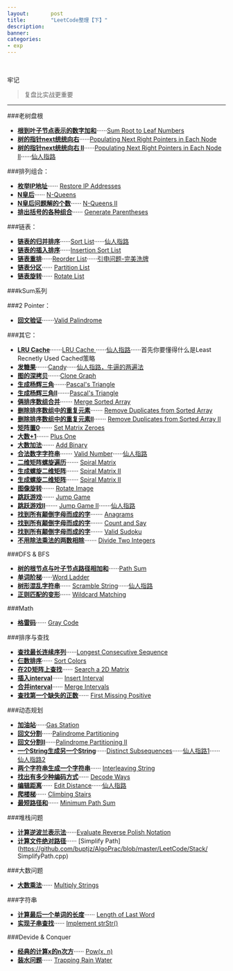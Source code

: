```yaml
---
layout:       post
title:        "LeetCode整理【下】"
description: 
banner: 
categories: 
- exp
---
```


<br />

牢记
> 复盘比实战更重要

 
---

###老树盘根
- [**根到叶子节点表示的数字加和**](http://oj.leetcode.com/problems/sum-root-to-leaf-numbers/)······[Sum Root to Leaf Numbers](https://github.com/buptjz/AlgoPrac/blob/master/LeetCode/Tree/SumRoottoLeafNumbers.cpp)
- [**树的指针next统统向右**](http://oj.leetcode.com/problems/populating-next-right-pointers-in-each-node/)······[Populating Next Right Pointers in Each Node](https://github.com/buptjz/AlgoPrac/blob/master/LeetCode/Tree/PopulatingNextRightPointersinEachNode.cpp)
- [**树的指针next统统向右 II**](http://oj.leetcode.com/problems/populating-next-right-pointers-in-each-node-ii/)······[Populating Next Right Pointers in Each Node II](https://github.com/buptjz/AlgoPrac/blob/master/LeetCode/Tree/PopulatingNextRightPointersinEachNodeII.cpp)······[仙人指路](http://discuss.leetcode.com/questions/282/populating-next-right-pointers-in-each-node-ii)

###排列组合：
- [**枚举IP地址**](http://oj.leetcode.com/problems/restore-ip-addresses/)······
[Restore IP Addresses](https://github.com/buptjz/AlgoPrac/blob/master/LeetCode/Permutation/RestoreIPAddresses.cpp)
- [**N皇后**](http://oj.leetcode.com/problems/n-queens/)······
[N-Queens](https://github.com/buptjz/AlgoPrac/blob/master/LeetCode/Permutation/N-Queens.cpp)
- [**N皇后问题解的个数**](http://oj.leetcode.com/problems/n-queens-ii/)······
[N-Queens II](https://github.com/buptjz/AlgoPrac/blob/master/LeetCode/Permutation/N-QueensII.cpp)
- [**排出括号的各种组合**](http://oj.leetcode.com/problems/generate-parentheses/)······
[Generate Parentheses](https://github.com/buptjz/AlgoPrac/blob/master/LeetCode/Permutation/GenerateParentheses.cpp)

###链表：

- [**链表的归并排序**](http://oj.leetcode.com/problems/sort-list/)······[Sort List](https://github.com/buptjz/AlgoPrac/blob/master/LeetCode/Sort/SortList.cpp)······[仙人指路](http://www.cnblogs.com/TenosDoIt/p/3434550.html)
- [**链表的插入排序**](http://oj.leetcode.com/problems/insertion-sort-list/)······[Insertion Sort List](https://github.com/buptjz/AlgoPrac/blob/master/LeetCode/Sort/InsertionSortList.cpp)
- [**链表重排**](http://oj.leetcode.com/problems/reorder-list/)······[Reorder List](https://github.com/buptjz/AlgoPrac/blob/master/LeetCode/List/ReorderList.cpp)······[引申问题-完美洗牌](http://blog.csdn.net/v_july_v/article/details/10212493)
- [**链表分区**](http://oj.leetcode.com/problems/partition-list/)······
[Partition List](https://github.com/buptjz/AlgoPrac/blob/master/LeetCode/List/PartitionList.cpp)
- [**链表旋转**](http://oj.leetcode.com/problems/rotate-list/)······
[Rotate List](https://github.com/buptjz/AlgoPrac/blob/master/LeetCode/List/RotateList.cpp)

###kSum系列


###2 Pointer：

- [**回文验证**](http://oj.leetcode.com/problems/valid-palindrome/)·······[Valid Palindrome](https://github.com/buptjz/AlgoPrac/blob/master/LeetCode/TwoPointer/ValidPalindrome.cpp)

###其它：

- [**LRU Cache**](http://oj.leetcode.com/problems/lru-cache/)·······[LRU Cache
](https://github.com/buptjz/AlgoPrac/blob/master/LeetCode/Others/LRUCache.cpp)······[仙人指路](http://fisherlei.blogspot.com/2013/11/leetcode-lru-cache-solution.html)······首先你要懂得什么是Least Recnetly Used Cached策略
- [**发糖果**](http://oj.leetcode.com/problems/candy/)·······[Candy](https://github.com/buptjz/AlgoPrac/blob/master/LeetCode/Others/Candy.cpp)······[仙人指路，牛逼的两遍法](http://zhaohongze.com/wordpress/2013/12/10/leetcode-candy/)
- [**图的深拷贝**](http://oj.leetcode.com/problems/clone-graph/)·······[Clone Graph](https://github.com/buptjz/AlgoPrac/blob/master/LeetCode/DFSBFS/CloneGraph.cpp)
- [**生成杨辉三角**](http://oj.leetcode.com/problems/pascals-triangle/)·······[Pascal's Triangle](https://github.com/buptjz/AlgoPrac/blob/master/LeetCode/Others/PascalsTriangle.cpp)
- [**生成杨辉三角II**](http://oj.leetcode.com/problems/pascals-triangle-ii/)·······[Pascal's Triangle](https://github.com/buptjz/AlgoPrac/blob/master/LeetCode/Others/PascalsTriangleII.cpp)
- [**俩排序数组合并**](http://oj.leetcode.com/problems/merge-sorted-array/)·······
[Merge Sorted Array](https://github.com/buptjz/AlgoPrac/blob/master/LeetCode/Others/MergeSortedArray.cpp)
- [**删除排序数组中的重复元素**](oj.leetcode.com/problems/remove-duplicates-from-sorted-array/)·······
[Remove Duplicates from Sorted Array](https://github.com/buptjz/AlgoPrac/blob/master/LeetCode/Others/RemoveDuplicatesfromSortedArray.cpp)
- [**删除排序数组中的重复元素II**](http://oj.leetcode.com/problems/remove-duplicates-from-sorted-array-ii/)·······
[Remove Duplicates from Sorted Array II](https://github.com/buptjz/AlgoPrac/blob/master/LeetCode/Others/RemoveDuplicatesfromSortedArrayII.cpp)
- [**矩阵置0**](http://oj.leetcode.com/problems/set-matrix-zeroes/)·······
[Set Matrix Zeroes](https://github.com/buptjz/AlgoPrac/blob/master/LeetCode/Others/SetMatrixZeroes.cpp)
- [**大数+1**](http://oj.leetcode.com/problems/plus-one/)·······
[Plus One](https://github.com/buptjz/AlgoPrac/blob/master/LeetCode/Others/PlusOne.cpp)
- [**大数加法**](http://oj.leetcode.com/problems/add-binary/)·······
[Add Binary](https://github.com/buptjz/AlgoPrac/blob/master/LeetCode/Others/AddBinary.cpp)
- [**合法数字字符串**](http://oj.leetcode.com/problems/valid-number/)·······
[Valid Number](https://github.com/buptjz/AlgoPrac/blob/master/LeetCode/Others/ValidNumber.cpp)······[仙人指路](http://discuss.leetcode.com/questions/241/valid-number)
- [**二维矩阵螺旋遍历**](http://oj.leetcode.com/problems/spiral-matrix/)·······
[Spiral Matrix](https://github.com/buptjz/AlgoPrac/blob/master/LeetCode/Others/SpiralMatrix.cpp)
- [**生成螺旋二维矩阵**](http://oj.leetcode.com/problems/spiral-matrix-ii/)·······
[Spiral Matrix II](https://github.com/buptjz/AlgoPrac/blob/master/LeetCode/Others/SpiralMatrixII.cpp)
- [**生成螺旋二维矩阵**](http://oj.leetcode.com/problems/spiral-matrix-ii/)·······
[Spiral Matrix II](https://github.com/buptjz/AlgoPrac/blob/master/LeetCode/Others/SpiralMatrixII.cpp)
- [**图像旋转**](http://oj.leetcode.com/problems/rotate-image/)·······
[Rotate Image](https://github.com/buptjz/AlgoPrac/blob/master/LeetCode/Others/RotateImage.cpp)
- [**跳跃游戏**](http://oj.leetcode.com/problems/jump-game/)·······
[Jump Game](https://github.com/buptjz/AlgoPrac/blob/master/LeetCode/Others/JumpGame.cpp)
- [**跳跃游戏II**](http://oj.leetcode.com/problems/jump-game-ii/)·······
[Jump Game II](https://github.com/buptjz/AlgoPrac/blob/master/LeetCode/Others/JumpGameII.cpp)·······[仙人指路](http://www.cnblogs.com/lichen782/p/leetcode_Jump_Game_II.html)
- [**找到所有颠倒字母而成的字**](http://oj.leetcode.com/problems/anagrams/)·······
[Anagrams](https://github.com/buptjz/AlgoPrac/blob/master/LeetCode/Others/Anagrams.cpp)
- [**找到所有颠倒字母而成的字**](http://oj.leetcode.com/problems/count-and-say/)·······
[Count and Say](https://github.com/buptjz/AlgoPrac/blob/master/LeetCode/Others/CountandSay.cpp)
- [**找到所有颠倒字母而成的字**](http://oj.leetcode.com/problems/valid-sudoku/)·······
[Valid Sudoku](https://github.com/buptjz/AlgoPrac/blob/master/LeetCode/Others/ValidSudoku.cpp)
- [**不用除法乘法的两数相除**](http://oj.leetcode.com/problems/divide-two-integers/)·······
[Divide Two Integers](https://github.com/buptjz/AlgoPrac/blob/master/LeetCode/Others/DivideTwoIntegers.cpp)


###DFS & BFS

- [**树的根节点与叶子节点路径相加和**](http://oj.leetcode.com/problems/path-sum/)······[Path Sum](https://github.com/buptjz/AlgoPrac/blob/master/LeetCode/DFSBFS/PathSum.cpp)
- [**单词阶梯**](http://oj.leetcode.com/problems/word-ladder/)······[Word Ladder](https://github.com/buptjz/AlgoPrac/blob/master/LeetCode/DFSBFS/WordLadder.cpp)
- [**树形混乱字符串**](http://oj.leetcode.com/problems/scramble-string/)······
[Scramble String](https://github.com/buptjz/AlgoPrac/blob/master/LeetCode/DFSBFS/WordLadder.cpp)······[仙人指路](http://blog.csdn.net/jecklee/article/details/20854679)
- [**正则匹配的变形**](http://oj.leetcode.com/problems/wildcard-matching/)······
[Wildcard Matching](https://github.com/buptjz/AlgoPrac/blob/master/LeetCode/DP/WildcardMatching.cpp)

###Math

- [**格雷码**](http://oj.leetcode.com/problems/gray-code/)······
[Gray Code](https://github.com/buptjz/AlgoPrac/blob/master/LeetCode/Math/GrayCode.cpp)


###排序与查找

- [**查找最长连续序列**](http://oj.leetcode.com/problems/longest-consecutive-sequence/)······[Longest Consecutive Sequence](https://github.com/buptjz/AlgoPrac/blob/master/LeetCode/Search/LongestConsecutiveSequence.cpp)
- [**仨数排序**](http://oj.leetcode.com/problems/sort-colors/)······
[Sort Colors](https://github.com/buptjz/AlgoPrac/blob/master/LeetCode/Sort/SortColors.cpp)
- [**在2D矩阵上查找**](http://oj.leetcode.com/problems/search-a-2d-matrix/)······
[Search a 2D Matrix](https://github.com/buptjz/AlgoPrac/blob/master/LeetCode/Search/Searcha2DMatrix.cpp)
- [**插入interval**](http://oj.leetcode.com/problems/insert-interval/)······
[Insert Interval](https://github.com/buptjz/AlgoPrac/blob/master/LeetCode/Search/InsertInterval.cpp)
- [**合并interval**](http://oj.leetcode.com/problems/merge-intervals/)······
[Merge Intervals](https://github.com/buptjz/AlgoPrac/blob/master/LeetCode/Sort/MergeIntervals.cpp)
- [**查找第一个缺失的正数**](http://oj.leetcode.com/problems/first-missing-positive/)······
[First Missing Positive](https://github.com/buptjz/AlgoPrac/blob/master/LeetCode/Sort/FirstMissingPositive.cpp)

###动态规划
- [**加油站**](http://oj.leetcode.com/problems/gas-station/)······[Gas Station](https://github.com/buptjz/AlgoPrac/blob/master/LeetCode/DP/GasStation.cpp)
- [**回文分割**](http://oj.leetcode.com/problems/palindrome-partitioning/)······[Palindrome Partitioning](https://github.com/buptjz/AlgoPrac/blob/master/LeetCode/DP/PalindromePartitioning.cpp)
- [**回文分割II**](http://oj.leetcode.com/problems/palindrome-partitioning-ii/)······[Palindrome Partitioning II](https://github.com/buptjz/AlgoPrac/blob/master/LeetCode/DP/PalindromePartitioningII.cpp)
- [**一个String生成另一个String**](http://oj.leetcode.com/problems/distinct-subsequences/)······[Distinct Subsequences](https://github.com/buptjz/AlgoPrac/blob/master/LeetCode/DP/DistinctSubsequences.cpp)······[仙人指路1](http://zhongyinzhang.wordpress.com/2014/03/05/distinct-subsequences/)······[仙人指路2](http://stackoverflow.com/questions/20459262/distinct-subsequences-dp-explanation)
- [**两个字符串生成一个字符串**](http://oj.leetcode.com/problems/interleaving-string/)······
[Interleaving String](https://github.com/buptjz/AlgoPrac/blob/master/LeetCode/DP/InterleavingString.cpp)
- [**找出有多少种编码方式**](http://oj.leetcode.com/problems/decode-ways/)······
[Decode Ways](https://github.com/buptjz/AlgoPrac/blob/master/LeetCode/DP/DecodeWays.cpp)
- [**编辑距离**](http://oj.leetcode.com/problems/edit-distance/)······
[Edit Distance](https://github.com/buptjz/AlgoPrac/blob/master/LeetCode/DP/EditDistance.cpp)······[仙人指路](http://blog.csdn.net/huaweidong2011/article/details/7727482)
- [**爬楼梯**](http://oj.leetcode.com/problems/climbing-stairs/)······
[Climbing Stairs](https://github.com/buptjz/AlgoPrac/blob/master/LeetCode/DP/ClimbingStairs.cpp)
- [**最短路径和**](http://oj.leetcode.com/problems/minimum-path-sum/)······
[Minimum Path Sum](https://github.com/buptjz/AlgoPrac/blob/master/LeetCode/DP/ClimbingStairs.cpp)

###堆栈问题
- [**计算逆波兰表示法**](http://oj.leetcode.com/problems/evaluate-reverse-polish-notation/)······[Evaluate Reverse Polish Notation](https://github.com/buptjz/AlgoPrac/blob/master/LeetCode/Stack/EvaluateReversePolishNotation.cpp)
- [**计算文件绝对路径**](http://oj.leetcode.com/problems/simplify-path/)······
[Simplify Path](https://github.com/buptjz/AlgoPrac/blob/master/LeetCode/Stack/
SimplifyPath.cpp)

###大数问题
- [**大数乘法**](http://oj.leetcode.com/problems/multiply-strings/)······
[Multiply Strings](https://github.com/buptjz/AlgoPrac/blob/master/LeetCode/Others/MultiplyStrings.cpp)

###字符串
- [**计算最后一个单词的长度**](http://oj.leetcode.com/problems/length-of-last-word/)······
[Length of Last Word](https://github.com/buptjz/AlgoPrac/blob/master/LeetCode/strings/LengthofLastWord.cpp)
- [**实现子串查找**](http://oj.leetcode.com/problems/implement-strstr/)······
[Implement strStr()](https://github.com/buptjz/AlgoPrac/blob/master/LeetCode/strings/ImplementstrStr.cpp)


###Devide & Conquer
- [**经典的计算x的n次方**](http://oj.leetcode.com/problems/powx-n/)······
[Pow(x, n)](https://github.com/buptjz/AlgoPrac/blob/master/LeetCode/DivideConquer/PowXN.cpp)
- [**装水问题**](http://oj.leetcode.com/problems/trapping-rain-water/)······
[Trapping Rain Water](https://github.com/buptjz/AlgoPrac/blob/master/LeetCode/DivideConquer/TrappingRainWater.cpp)
